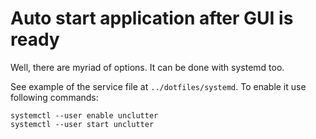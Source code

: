 # Auto start application after GUI is ready

Well, there are myriad of options.
It can be done with systemd too.

See example of the service file at `../dotfiles/systemd`.
To enable it use following commands:
    
    systemctl --user enable unclutter
    systemctl --user start unclutter
